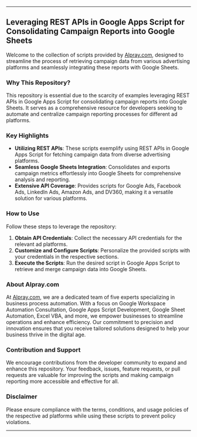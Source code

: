 
---

## Leveraging REST APIs in Google Apps Script for Consolidating Campaign Reports into Google Sheets

Welcome to the collection of scripts provided by [Alpray.com](https://www.alpray.com), designed to streamline the process of retrieving campaign data from various advertising platforms and seamlessly integrating these reports with Google Sheets.

### Why This Repository?

This repository is essential due to the scarcity of examples leveraging REST APIs in Google Apps Script for consolidating campaign reports into Google Sheets. It serves as a comprehensive resource for developers seeking to automate and centralize campaign reporting processes for different ad platforms.

### Key Highlights

- **Utilizing REST APIs**: These scripts exemplify using REST APIs in Google Apps Script for fetching campaign data from diverse advertising platforms.
- **Seamless Google Sheets Integration**: Consolidates and exports campaign metrics effortlessly into Google Sheets for comprehensive analysis and reporting.
- **Extensive API Coverage**: Provides scripts for Google Ads, Facebook Ads, LinkedIn Ads, Amazon Ads, and DV360, making it a versatile solution for various platforms.

### How to Use

Follow these steps to leverage the repository:

1. **Obtain API Credentials**: Collect the necessary API credentials for the relevant ad platforms.
2. **Customize and Configure Scripts**: Personalize the provided scripts with your credentials in the respective sections.
3. **Execute the Scripts**: Run the desired script in Google Apps Script to retrieve and merge campaign data into Google Sheets.

### About Alpray.com

At [Alpray.com](https://www.alpray.com), we are a dedicated team of five experts specializing in business process automation. With a focus on Google Workspace Automation Consultation, Google Apps Script Development, Google Sheet Automation, Excel VBA, and more, we empower businesses to streamline operations and enhance efficiency. Our commitment to precision and innovation ensures that you receive tailored solutions designed to help your business thrive in the digital age.

### Contribution and Support

We encourage contributions from the developer community to expand and enhance this repository. Your feedback, issues, feature requests, or pull requests are valuable for improving the scripts and making campaign reporting more accessible and effective for all.

### Disclaimer

Please ensure compliance with the terms, conditions, and usage policies of the respective ad platforms while using these scripts to prevent policy violations.

---
